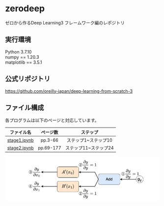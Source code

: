 # zerodeep

ゼロから作るDeep Learning3 フレームワーク編のレポジトリ
<br>

## 実行環境
Python 3.7.10<br>
numpy == 1.20.3<br>
matplotlib == 3.5.1<br>

## 公式リポジトリ
https://github.com/oreilly-japan/deep-learning-from-scratch-3
<br>

## ファイル構成
各プログラムは以下のページと対応しています。<br>

|ファイル名|ページ数|ステップ|
|:--:|:--:|:--:|
|[stage1.ipynb](/stage1.ipynb)|pp.3-66|ステップ1~ステップ10|
|[stage2.ipynb](/stage2.ipynb)|pp.69-177|ステップ11~ステップ24|

![example](./image/step13_ex.jpg)
